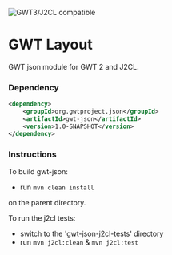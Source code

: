 ![GWT3/J2CL compatible](https://img.shields.io/badge/GWT3/J2CL-compatible-brightgreen.svg)

# GWT Layout
GWT json module for GWT 2 and J2CL.

### Dependency

```xml
<dependency>
    <groupId>org.gwtproject.json</groupId>
    <artifactId>gwt-json</artifactId>
    <version>1.0-SNAPSHOT</version>
</dependency>
```

### Instructions
To build gwt-json:

* run `mvn clean install`

on the parent directory.

To run the j2cl tests:

* switch to the 'gwt-json-j2cl-tests' directory
* run `mvn j2cl:clean` & `mvn j2cl:test`

